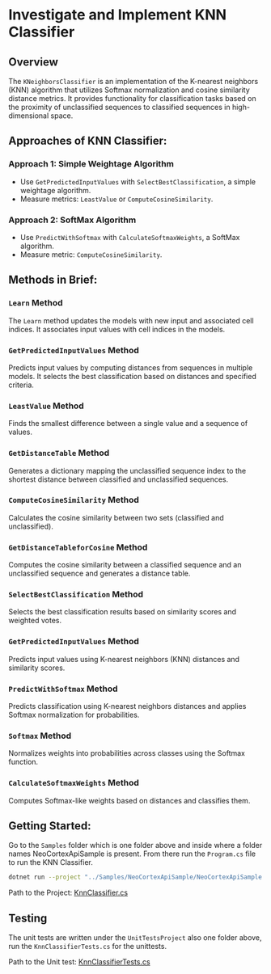 # Investigate and Implement KNN Classifier

## Overview

The `KNeighborsClassifier` is an implementation of the K-nearest neighbors (KNN) algorithm that utilizes Softmax normalization and cosine similarity distance metrics. It provides functionality for classification tasks based on the proximity of unclassified sequences to classified sequences in high-dimensional space.

## Approaches of KNN Classifier:

### Approach 1: Simple Weightage Algorithm

- Use `GetPredictedInputValues` with `SelectBestClassification`, a simple weightage algorithm.
- Measure metrics: `LeastValue` or `ComputeCosineSimilarity`.

### Approach 2: SoftMax Algorithm

- Use `PredictWithSoftmax` with `CalculateSoftmaxWeights`, a SoftMax algorithm.
- Measure metric: `ComputeCosineSimilarity`.

## Methods in Brief:

### `Learn` Method

The `Learn` method updates the models with new input and associated cell indices. It associates input values with cell indices in the models.

### `GetPredictedInputValues` Method

Predicts input values by computing distances from sequences in multiple models. It selects the best classification based on distances and specified criteria.

### `LeastValue` Method
Finds the smallest difference between a single value and a sequence of values.

### `GetDistanceTable` Method
Generates a dictionary mapping the unclassified sequence index to the shortest distance between classified and unclassified sequences.

### `ComputeCosineSimilarity` Method
Calculates the cosine similarity between two sets (classified and unclassified).

### `GetDistanceTableforCosine` Method
Computes the cosine similarity between a classified sequence and an unclassified sequence and generates a distance table.

### `SelectBestClassification` Method
Selects the best classification results based on similarity scores and weighted votes.

### `GetPredictedInputValues` Method
Predicts input values using K-nearest neighbors (KNN) distances and similarity scores.

### `PredictWithSoftmax` Method
Predicts classification using K-nearest neighbors distances and applies Softmax normalization for probabilities.

### `Softmax` Method
Normalizes weights into probabilities across classes using the Softmax function.

### `CalculateSoftmaxWeights` Method
Computes Softmax-like weights based on distances and classifies them.

## Getting Started:

Go to the `Samples` folder which is one folder above and inside where a folder names NeoCortexApiSample is present.
From there run the `Program.cs` file to run the KNN Classifier.

```bash
dotnet run --project "../Samples/NeoCortexApiSample/NeoCortexApiSample.csproj"
```

Path to the
Project: [KnnClassifier.cs](https://github.com/IndranilSaha09/neocortexapi/blob/master/source/NeoCortexApi/Classifiers/KnnClassifier.cs)

## Testing

The unit tests are written under the `UnitTestsProject` also one folder above, run the `KnnClassifierTests.cs` for the
unittests.

Path to the Unit
test: [KnnClassifierTests.cs](https://github.com/IndranilSaha09/neocortexapi/blob/master/source/UnitTestsProject/KnnClassifierTests.cs)



